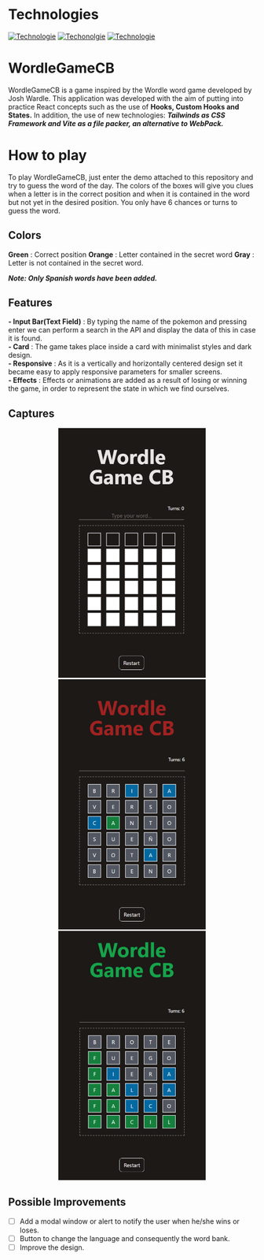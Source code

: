 # Technologies
[![Technologie](https://img.shields.io/badge/%40%2017.0.2%20-React-blue)](https://es.reactjs.org/)
[![Techonolgie](https://img.shields.io/badge/%40%202.7.2%20-Vite-orange)](https://vitejs.dev/)
[![Technologie](https://img.shields.io/badge/%40%203.0.21%20-Tailwinds-blue)](https://tailwindcss.com/)

# WordleGameCB
WordleGameCB is a game inspired by the Wordle word game developed by Josh Wardle. This application was developed with the aim of putting into practice React concepts such as the use of **Hooks, Custom Hooks and States.** In addition, the use of new technologies: ***Tailwinds as CSS Framework and Vite as a file packer, an alternative to WebPack.***

# How to play
To play WordleGameCB, just enter the demo attached to this repository and try to guess the word of the day. The colors of the boxes will give you clues when a letter is in the correct position and when it is contained in the word but not yet in the desired position. You only have 6 chances or turns to guess the word. 

## **Colors**

**Green** : Correct position
**Orange** : Letter contained in the secret word
**Gray** : Letter is not contained in the secret word.

***Note: Only Spanish words have been added.***


## Features
**- Input Bar(Text Field)** : By typing the name of the pokemon and pressing enter we can perform a search in the API and display the data of this in case it is found.   
**- Card** : The game takes place inside a card with minimalist styles and dark design.  
**- Responsive** : As it is a vertically and horizontally centered design set it became easy to apply responsive parameters for smaller screens.  
**- Effects** : Effects or animations are added as a result of losing or winning the game, in order to represent the state in which we find ourselves.  

## Captures
<div align='center'>
  <img src='https://github.com/CamiloBarros/WordleGameCB/blob/master/docs/1.PNG' width='300px' />
  <img src='https://github.com/CamiloBarros/WordleGameCB/blob/master/docs/2.PNG' width='300px' />
  <img src='https://github.com/CamiloBarros/WordleGameCB/blob/master/docs/3.PNG' width='300px' />
</div>

## Possible Improvements
- [ ] Add a modal window or alert to notify the user when he/she wins or loses.
- [ ] Button to change the language and consequently the word bank.
- [ ] Improve the design.
